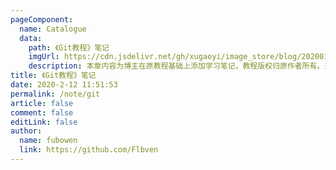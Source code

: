 ```yaml
---
pageComponent:
  name: Catalogue
  data:
    path: 《Git教程》笔记
    imgUrl: https://cdn.jsdelivr.net/gh/xugaoyi/image_store/blog/20200112120340.png
    description: 本章内容为博主在原教程基础上添加学习笔记，教程版权归原作者所有。来源：<a href='https://www.liaoxuefeng.com/wiki/896043488029600' target='_blank'>Git教程-廖雪峰</a>
title: 《Git教程》笔记
date: 2020-2-12 11:51:53
permalink: /note/git
article: false
comment: false
editLink: false
author:
  name: fubowen
  link: https://github.com/Flbven
---
```

